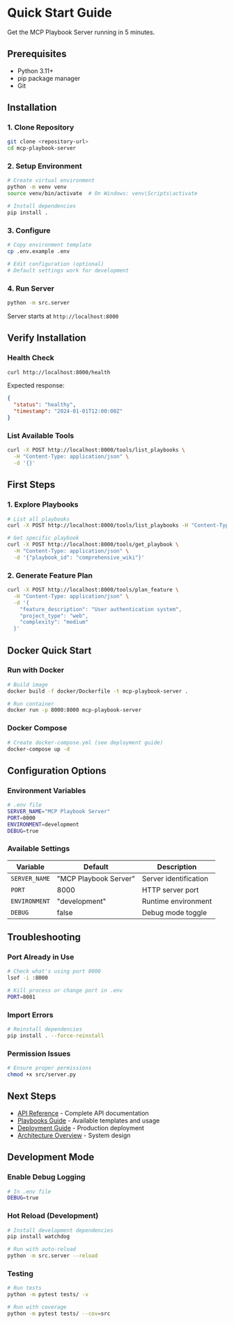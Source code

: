 # Quick Start Guide

Get the MCP Playbook Server running in 5 minutes.

## Prerequisites

- Python 3.11+
- pip package manager
- Git

## Installation

### 1. Clone Repository
```bash
git clone <repository-url>
cd mcp-playbook-server
```

### 2. Setup Environment
```bash
# Create virtual environment
python -m venv venv
source venv/bin/activate  # On Windows: venv\Scripts\activate

# Install dependencies
pip install .
```

### 3. Configure
```bash
# Copy environment template
cp .env.example .env

# Edit configuration (optional)
# Default settings work for development
```

### 4. Run Server
```bash
python -m src.server
```

Server starts at `http://localhost:8000`

## Verify Installation

### Health Check
```bash
curl http://localhost:8000/health
```

Expected response:
```json
{
  "status": "healthy",
  "timestamp": "2024-01-01T12:00:00Z"
}
```

### List Available Tools
```bash
curl -X POST http://localhost:8000/tools/list_playbooks \
  -H "Content-Type: application/json" \
  -d '{}'
```

## First Steps

### 1. Explore Playbooks
```bash
# List all playbooks
curl -X POST http://localhost:8000/tools/list_playbooks -H "Content-Type: application/json" -d '{}'

# Get specific playbook
curl -X POST http://localhost:8000/tools/get_playbook \
  -H "Content-Type: application/json" \
  -d '{"playbook_id": "comprehensive_wiki"}'
```

### 2. Generate Feature Plan
```bash
curl -X POST http://localhost:8000/tools/plan_feature \
  -H "Content-Type: application/json" \
  -d '{
    "feature_description": "User authentication system",
    "project_type": "web",
    "complexity": "medium"
  }'
```



## Docker Quick Start

### Run with Docker
```bash
# Build image
docker build -f docker/Dockerfile -t mcp-playbook-server .

# Run container
docker run -p 8000:8000 mcp-playbook-server
```

### Docker Compose
```bash
# Create docker-compose.yml (see deployment guide)
docker-compose up -d
```

## Configuration Options

### Environment Variables
```bash
# .env file
SERVER_NAME="MCP Playbook Server"
PORT=8000
ENVIRONMENT=development
DEBUG=true
```

### Available Settings
| Variable | Default | Description |
|----------|---------|-------------|
| `SERVER_NAME` | "MCP Playbook Server" | Server identification |
| `PORT` | 8000 | HTTP server port |
| `ENVIRONMENT` | "development" | Runtime environment |
| `DEBUG` | false | Debug mode toggle |

## Troubleshooting

### Port Already in Use
```bash
# Check what's using port 8000
lsof -i :8000

# Kill process or change port in .env
PORT=8081
```

### Import Errors
```bash
# Reinstall dependencies
pip install . --force-reinstall
```

### Permission Issues
```bash
# Ensure proper permissions
chmod +x src/server.py
```

## Next Steps

- [API Reference](./api-reference.md) - Complete API documentation
- [Playbooks Guide](./playbooks.md) - Available templates and usage
- [Deployment Guide](../operations/deployment.md) - Production deployment
- [Architecture Overview](../overview/architecture.md) - System design

## Development Mode

### Enable Debug Logging
```bash
# In .env file
DEBUG=true
```

### Hot Reload (Development)
```bash
# Install development dependencies
pip install watchdog

# Run with auto-reload
python -m src.server --reload
```

### Testing
```bash
# Run tests
python -m pytest tests/ -v

# Run with coverage
python -m pytest tests/ --cov=src
```